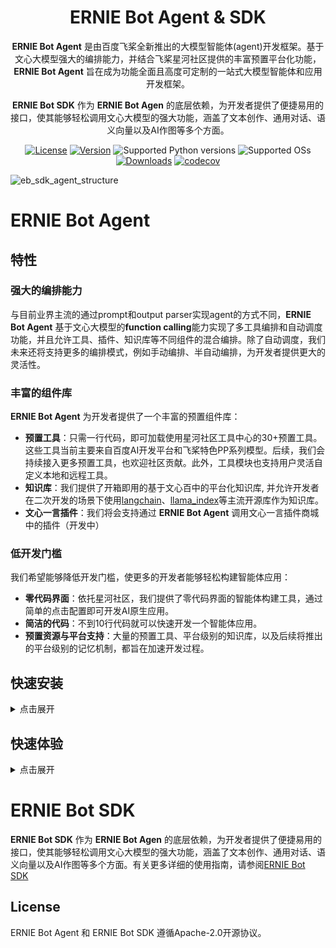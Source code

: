 <div align="center">

<h1>ERNIE Bot Agent & SDK</h1>

**ERNIE Bot Agent** 是由百度飞桨全新推出的大模型智能体(agent)开发框架。基于文心大模型强大的编排能力，并结合飞桨星河社区提供的丰富预置平台化功能，**ERNIE Bot Agent** 旨在成为功能全面且高度可定制的一站式大模型智能体和应用开发框架。

**ERNIE Bot SDK** 作为 **ERNIE Bot Agen** 的底层依赖，为开发者提供了便捷易用的接口，使其能够轻松调用文心大模型的强大功能，涵盖了文本创作、通用对话、语义向量以及AI作图等多个方面。

[![License](https://img.shields.io/badge/license-Apache%202-blue.svg)](LICENSE)
[![Version](https://img.shields.io/github/release/PaddlePaddle/ERNIE-Bot-SDK.svg)](https://github.com/PaddlePaddle/ERNIE-Bot-SDK/releases)
![Supported Python versions](https://img.shields.io/badge/python-3.8+-orange.svg)
![Supported OSs](https://img.shields.io/badge/os-linux%2C%20win%2C%20mac-yellow.svg)
[![Downloads](https://pepy.tech/badge/erniebot-agent)](https://pepy.tech/project/erniebot-agent)
[![codecov](https://codecov.io/gh/PaddlePaddle/ERNIE-Bot-SDK/branch/master/graph/badge.svg)](https://codecov.io/gh/PaddlePaddle/ERNIE-Bot-SDK)

</div>

![eb_sdk_agent_structure](https://github.com/PaddlePaddle/ERNIE-Bot-SDK/assets/11987277/6f62f191-fc7e-44ed-85f8-f7bcc210bcbb)

# ERNIE Bot Agent

## 特性

### 强大的编排能力

与目前业界主流的通过prompt和output parser实现agent的方式不同，**ERNIE Bot Agent** 基于文心大模型的**function calling**能力实现了多工具编排和自动调度功能，并且允许工具、插件、知识库等不同组件的混合编排。除了自动调度，我们未来还将支持更多的编排模式，例如手动编排、半自动编排，为开发者提供更大的灵活性。

### 丰富的组件库

**ERNIE Bot Agent** 为开发者提供了一个丰富的预置组件库：

- **预置工具**：只需一行代码，即可加载使用星河社区工具中心的30+预置工具。这些工具当前主要来自百度AI开发平台和飞桨特色PP系列模型。后续，我们会持续接入更多预置工具，也欢迎社区贡献。此外，工具模块也支持用户灵活自定义本地和远程工具。
- **知识库**：我们提供了开箱即用的基于文心百中的平台化知识库, 并允许开发者在二次开发的场景下使用[langchain](https://github.com/langchain-ai/langchain)、[llama_index](https://github.com/run-llama/llama_index)等主流开源库作为知识库。
- **文心一言插件**：我们将会支持通过 **ERNIE Bot Agent** 调用文心一言插件商城中的插件（开发中）

### 低开发门槛

我们希望能够降低开发门槛，使更多的开发者能够轻松构建智能体应用：

- **零代码界面**：依托星河社区，我们提供了零代码界面的智能体构建工具，通过简单的点击配置即可开发AI原生应用。
- **简洁的代码**：不到10行代码就可以快速开发一个智能体应用。
- **预置资源与平台支持**：大量的预置工具、平台级别的知识库，以及后续将推出的平台级别的记忆机制，都旨在加速开发过程。


## 快速安装

<details>
<summary>点击展开</summary>
建议您可以使用pip快速安装 **ERNIE Bot Agent** 的最新稳定版。

```shell
pip install --upgrade erniebot-agent
```

如需使用develop版本，可以下载源码后执行如下命令安装

```shell
git clone https://github.com/PaddlePaddle/ERNIE-Bot-SDK.git
cd ERNIE-Bot-SDK
pip install erniebot-agent
```
</details>



## 快速体验

<details>
<summary>点击展开</summary>

```python
import asyncio
import os

from erniebot_agent.agents import FunctionAgent
from erniebot_agent.chat_models import ERNIEBot
from erniebot_agent.tools import RemoteToolkit

# 从 https://aistudio.baidu.com/index/accessToken 获取你的AI Studio access token
os.environ["EB_AGENT_ACCESS_TOKEN"] = "<aistudio-access-token>"

async def main():
    llm = ERNIEBot(model="ernie-3.5")
    tts_tool = RemoteToolkit.from_aistudio("texttospeech").get_tools()
    agent = FunctionAgent(llm=llm, tools=tts_tool)
    # agent进行通用对话
    result = await agent.run("你好，请自我介绍一下")
    print(result.text)
    # 模型返回类似如下结果：
    # 你好，我叫文心一言，是百度研发的知识增强大语言模型，能够与人对话互动，回答问题，协助创作，高效便捷地帮助人们获取信息、知识和灵感。

    # agent根据输入文本，自动调用tts工具
    result = await agent.run("把上一轮的自我介绍转成语音")
    print(result.text)
    # 模型返回类似如下结果：
    # 根据你的请求，我已经将自我介绍转换为语音文件，文件名为file-local-c70878b4-a3f6-11ee-95d0-506b4b225bd6。
    # 你可以使用任何支持播放音频文件的设备或软件来播放这个文件。如果你需要进一步操作或有其他问题，请随时告诉我。

    # 将agent输出的音频文件写入test.wav, 可以尝试播放
    audio_file = result.steps[-1].output_files[0]
    await audio_file.write_contents_to("./test.wav")

asyncio.run(main())
```

</details>

# ERNIE Bot SDK

**ERNIE Bot SDK** 作为 **ERNIE Bot Agen** 的底层依赖，为开发者提供了便捷易用的接口，使其能够轻松调用文心大模型的强大功能，涵盖了文本创作、通用对话、语义向量以及AI作图等多个方面。有关更多详细的使用指南，请参阅[ERNIE Bot SDK](./erniebot/README.md)

## License

ERNIE Bot Agent 和 ERNIE Bot SDK 遵循Apache-2.0开源协议。
